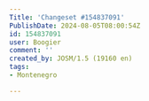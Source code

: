 ```yaml
---
Title: 'Changeset #154837091'
PublishDate: 2024-08-05T08:00:54Z
id: 154837091
user: Boogier
comment: ''
created_by: JOSM/1.5 (19160 en)
tags:
- Montenegro

---
```


